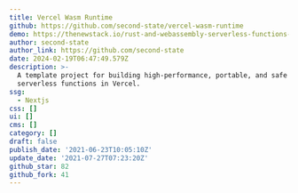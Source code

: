 ```yaml
---
title: Vercel Wasm Runtime
github: https://github.com/second-state/vercel-wasm-runtime
demo: https://thenewstack.io/rust-and-webassembly-serverless-functions-in-vercel/
author: second-state
author_link: https://github.com/second-state
date: 2024-02-19T06:47:49.579Z
description: >-
  A template project for building high-performance, portable, and safe
  serverless functions in Vercel.
ssg:
  - Nextjs
css: []
ui: []
cms: []
category: []
draft: false
publish_date: '2021-06-23T10:05:10Z'
update_date: '2021-07-27T07:23:20Z'
github_star: 82
github_fork: 41
---
```

